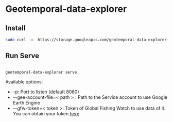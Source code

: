 # Geotemporal-data-explorer

## Install

```bash
sudo curl -o- https://storage.googleapis.com/geotemporal-data-explorer-releases/install-latest.sh | sudo bash
```

## Run Serve

```

geotemporal-data-explorer serve

````

Available options:

* -p: Port to listen (default 8080)
* --gee-account-file=< path > : Path to the Service account to use Google Earth Engine
* --gfw-token=< token >: Token of Global Fishing Watch to use data of it. You can obtain your token [here](https://globalfishingwatch.org/ocean-engine/tokens)
